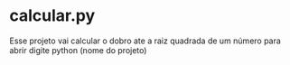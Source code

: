 # calcular.py
Esse projeto vai calcular o dobro ate a raiz quadrada de um número
para abrir digite python (nome do projeto)
